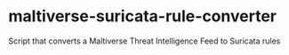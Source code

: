 # maltiverse-suricata-rule-converter
Script that converts a Maltiverse Threat Intelligence Feed to Suricata rules
